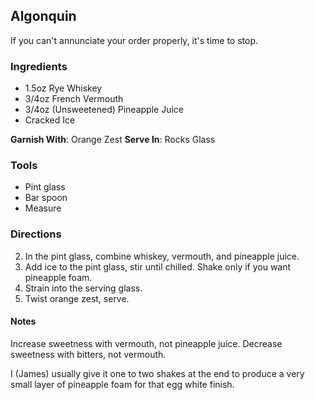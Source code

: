 ## Algonquin

If you can't annunciate your order properly, it's time to stop.

### Ingredients
* 1.5oz Rye Whiskey
* 3/4oz French Vermouth
* 3/4oz (Unsweetened) Pineapple Juice
* Cracked Ice

**Garnish With**: Orange Zest
**Serve In**: Rocks Glass

### Tools
* Pint glass
* Bar spoon
* Measure

### Directions
2. In the pint glass, combine whiskey, vermouth, and pineapple juice.
3. Add ice to the pint glass, stir until chilled. Shake only if you want
   pineapple foam.
4. Strain into the serving glass.
5. Twist orange zest, serve.

#### Notes

Increase sweetness with vermouth, not pineapple juice. Decrease
sweetness with bitters, not vermouth.

I (James) usually give it one to two shakes at the end to produce a very
small layer of pineapple foam for that egg white finish.
